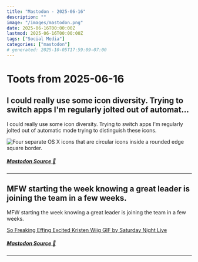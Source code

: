 ```yaml
---
title: "Mastodon - 2025-06-16"
description: ""
image: "/images/mastodon.png"
date: 2025-06-16T00:00:00Z
lastmod: 2025-06-16T00:00:00Z
tags: ["Social Media"]
categories: ["mastodon"]
# generated: 2025-10-05T17:59:09-07:00
---
```


# Toots from 2025-06-16

## I could really use some icon diversity. Trying to switch apps I'm regularly jolted out of automat...

I could really use some icon diversity. Trying to switch apps I'm regularly jolted out of automatic mode trying to distinguish these icons.

![Four separate OS X icons that are circular icons inside a rounded edge square border.](/mastodon/media/fa2d75d4c8bf101e.png)

##### [Mastodon Source 🐘](https://hachyderm.io/@mweagle/114693919639604099)

---

## MFW starting the week knowing a great leader is joining the team in a few weeks.

MFW starting the week knowing a great leader is joining the team in a few weeks.

[So Freaking Effing Excited Kristen Wiig GIF by Saturday Night Live](/mastodon/media/ffdfebed48200bf2.mp4)

##### [Mastodon Source 🐘](https://hachyderm.io/@mweagle/114693877197086707)

---

